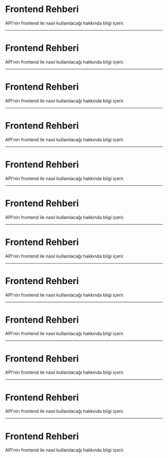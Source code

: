 # Frontend Rehberi

API'nin frontend ile nasıl kullanılacağı hakkında bilgi içerir.

---

# Frontend Rehberi

API'nin frontend ile nasıl kullanılacağı hakkında bilgi içerir.

---

# Frontend Rehberi

API'nin frontend ile nasıl kullanılacağı hakkında bilgi içerir.

---

# Frontend Rehberi

API'nin frontend ile nasıl kullanılacağı hakkında bilgi içerir.

---

# Frontend Rehberi

API'nin frontend ile nasıl kullanılacağı hakkında bilgi içerir.

---

# Frontend Rehberi

API'nin frontend ile nasıl kullanılacağı hakkında bilgi içerir.

---

# Frontend Rehberi

API'nin frontend ile nasıl kullanılacağı hakkında bilgi içerir.

---

# Frontend Rehberi

API'nin frontend ile nasıl kullanılacağı hakkında bilgi içerir.

---

# Frontend Rehberi

API'nin frontend ile nasıl kullanılacağı hakkında bilgi içerir.

---

# Frontend Rehberi

API'nin frontend ile nasıl kullanılacağı hakkında bilgi içerir.

---

# Frontend Rehberi

API'nin frontend ile nasıl kullanılacağı hakkında bilgi içerir.

---

# Frontend Rehberi

API'nin frontend ile nasıl kullanılacağı hakkında bilgi içerir.